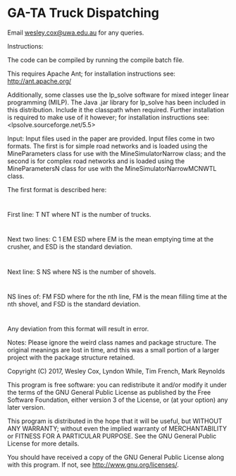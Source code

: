 # GA-TA Truck Dispatching

Email wesley.cox@uwa.edu.au for any queries.

Instructions:

The code can be compiled by running the compile batch file.

This requires Apache Ant; for installation instructions see:
<http://ant.apache.org/>

Additionally, some classes use the lp_solve software for mixed integer linear programming (MILP). The Java .jar library for lp_solve has been included in this distribution. Include it the classpath when required. Further installation is required to make use of it however; for installation instructions see:
<lpsolve.sourceforge.net/5.5>

Input:
Input files used in the paper are provided. 
Input files come in two formats. The first is for simple road networks and is loaded using the MineParameters class for use with the MineSimulatorNarrow class; and the second is for complex road networks and is loaded using the MineParametersN class for use with the MineSimulatorNarrowMCNWTL class.

The first format is described here:
#
First line:
T NT
where NT is the number of trucks.
#
Next two lines:
C 1
EM ESD
where EM is the mean emptying time at the crusher, and ESD is the standard deviation.
#
Next line:
S NS
where NS is the number of shovels.
#
NS lines of:
FM FSD
where for the nth line, FM is the mean filling time at the nth shovel, and FSD is the standard deviation.
#
Any deviation from this format will result in error.

Notes:
Please ignore the weird class names and package structure. The original meanings are lost in time, and this was a small portion of a larger project with the package structure retained.

Copyright (C) 2017,  Wesley Cox, Lyndon While, Tim French, Mark Reynolds

This program is free software: you can redistribute it and/or modify it under the terms of the GNU General Public License as published by the Free Software Foundation, either version 3 of the License, or (at your option) any later version.

This program is distributed in the hope that it will be useful, but WITHOUT ANY WARRANTY; without even the implied warranty of MERCHANTABILITY or FITNESS FOR A PARTICULAR PURPOSE.  See the GNU General Public License for more details.

You should have received a copy of the GNU General Public License along with this program.  If not, see <http://www.gnu.org/licenses/>.